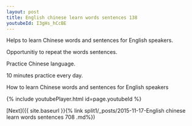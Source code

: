 ```yaml
---
layout: post
title: English chinese learn words sentences 138 
youtubeId: I3gHs_hCcBE
---
```

 
 
Helps to learn Chinese words and sentences for English speakers.

Opportunitiy to repeat the words sentences. 

Practice Chinese language. 
 
10 minutes practice every day. 
 
How to learn Chinese words and sentences for English speakers 
 
{% include youtubePlayer.html id=page.youtubeId %}
 
 
[Next]({{ site.baseurl }}{% link  split1/_posts/2015-11-17-English chinese learn words sentences 708 .md%})
 
